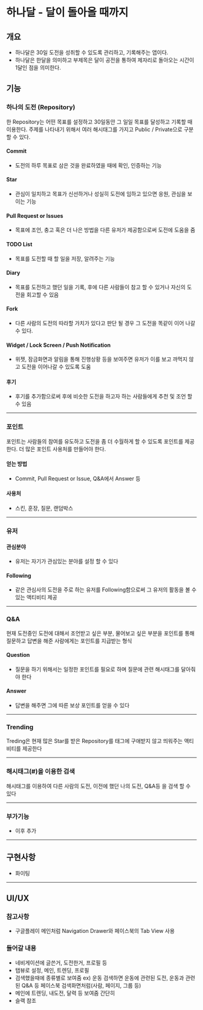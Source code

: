# 하나달 - 달이 돌아올 때까지

## 개요

- 하나달은 30일 도전을 성취할 수 있도록 관리하고, 기록해주는 앱이다.
- 하나달은 한달을 의미하고 부제목은 달이 공전을 통하여 제자리로 돌아오는 시간이 1달인 점을 의미한다.

## 기능

### 하나의 도전 (Repository)

한 Repository는 어떤 목표를 설정하고 30일동안 그 일일 목표를 달성하고 기록할 때 이용한다. 주제를 나타내기 위해서 여러 해시태그를 가지고 Public / Private으로 구분 할 수 있다.

#### Commit
- 도전의 하루 목표로 삼은 것을 완료하였을 때에 확인, 인증하는 기능

#### Star
- 관심이 일치하고 목표가 신선하거나 성실히 도전에 임하고 있으면 응원, 관심을 보이는 기능

#### Pull Request or Issues
- 목표에 조언, 충고 혹은 더 나은 방법을 다른 유저가 제공함으로써 도전에 도움을 줌

#### TODO List
- 목표를 도전할 때 할 일을 저장, 알려주는 기능

#### Diary
- 목표를 도전하고 했던 일을 기록, 후에 다른 사람들이 참고 할 수 있거나 자신의 도전을 회고할 수 있음

#### Fork
- 다른 사람의 도전의 따라할 가치가 있다고 판단 될 경우 그 도전을 똑같이 이어 나갈 수 있다.

#### Widget / Lock Screen / Push Notification
- 위젯, 잠금화면과 알림을 통해 진행상황 등을 보여주면 유저가 이를 보고 까먹지 않고 도전을 이어나갈 수 있도록 도움

#### 후기
- 후기를 추가함으로써 후에 비슷한 도전을 하고자 하는 사람들에게 추천 및 조언 할 수 있음

---

### 포인트

포인트는 사람들의 참여를 유도하고 도전을 좀 더 수월하게 할 수 있도록 포인트를 제공한다. 더 많은 포인트 사용처를 만들어야 한다.

#### 얻는 방법
- Commit, Pull Request or Issue, Q&A에서 Answer 등

#### 사용처
- 스킨, 훈장, 질문, 랜덤박스

---

### 유저 

#### 관심분야
- 유저는 자기가 관심있는 분야를 설정 할 수 있다

#### Following
- 같은 관심사의 도전을 주로 하는 유저를 Following함으로써 그 유저의 활동을 볼 수 있는 액티비티 제공

---

### Q&A
현재 도전중인 도전에 대해서 조언받고 싶은 부분, 물어보고 싶은 부분을 포인트를 통해 질문하고 답변을 해준 사람에게는 포인트를 지급받는 형식

#### Question
- 질문을 하기 위해서는 일정한 포인트를 필요로 하며 질문에 관련 해시태그를 달아줘야 한다

#### Answer
- 답변을 해주면 그에 따른 보상 포인트를 얻을 수 있다

---

### Trending

Treding은 현재 많은 Star를 받은 Repository를 태그에 구애받지 않고 띄워주는 액티비티를 제공한다

---

### 해시태그(#)을 이용한 검색

해시태그를 이용하여 다른 사람의 도전, 이전에 했던 나의 도전, Q&A등 을 검색 할 수 있다

---

### 부가기능

- 이후 추가

---

## 구현사항

- 화이팅

----

## UI/UX

### 참고사항 
- 구글플레이 메인처럼 Navigation Drawer와 페이스북의 Tab View 사용

### 들어갈 내용
- 네비게이션에 글쓴거, 도전한거, 프로필 등
- 탭뷰로 설정, 메인, 트렌딩, 프로필
- 검색했을때에 종류별로 보여줌 ex) 운동 검색하면 운동에 관련된 도전, 운동과 관련된 Q&A 등 페이스북 검색화면처럼(사람, 페이지, 그룹 등)
- 메인에 트렌딩, 내도전, 달력 등 보여줌 간단히
- 슬랙 참조

